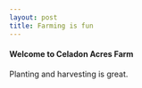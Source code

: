 ```yaml
---
layout: post
title: Farming is fun
---
```


#### Welcome to Celadon Acres Farm

Planting and harvesting is great.
